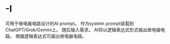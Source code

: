 # -I
可用于继电器电路设计的AI prompt。
作为system prompt装载到ChatGPT/Grok/Gemini上。
随后输入需求。
AI将以逻辑表达式形式输出继电器电路。
根据逻辑表达式可画出继电器电路。
